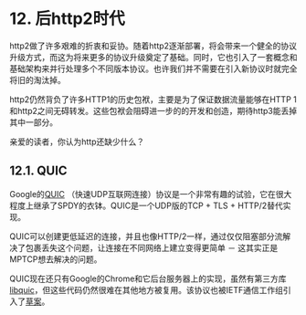 # 12. 后http2时代

http2做了许多艰难的折衷和妥协。随着http2逐渐部署，将会带来一个健全的协议升级方式，而这为将来更多的协议升级奠定了基础。同时，它也引入了一套概念和基础架构来并行处理多个不同版本协议。也许我们并不需要在引入新协议时就完全将旧的淘汰掉。

http2仍然背负了许多HTTP1的历史包袱，主要是为了保证数据流量能够在HTTP 1和http2之间无碍转发。这些包袱会阻碍进一步的的开发和创造，期待http3能丢掉其中一部分。

亲爱的读者，你认为http还缺少什么？

## 12.1. QUIC

Google的[QUIC](https://www.chromium.org/quic) （快速UDP互联网连接）协议是一个非常有趣的试验，它在很大程度上继承了SPDY的衣钵。QUIC是一个UDP版的TCP + TLS + HTTP/2替代实现。

QUIC可以创建更低延迟的连接，并且也像HTTP/2一样，通过仅仅阻塞部分流解决了包裹丢失这个问题，让连接在不同网络上建立变得更简单 － 这其实正是MPTCP想去解决的问题。

QUIC现在还只有Google的Chrome和它后台服务器上的实现，虽然有第三方库[libquic](https://github.com/devsisters/libquic)，但这些代码仍然很难在其他地方被复用。该协议也被IETF通信工作组引入了[草案](https://tools.ietf.org/html/draft-tsvwg-quic-protocol-01)。

<!-- 后一个section需要review -->